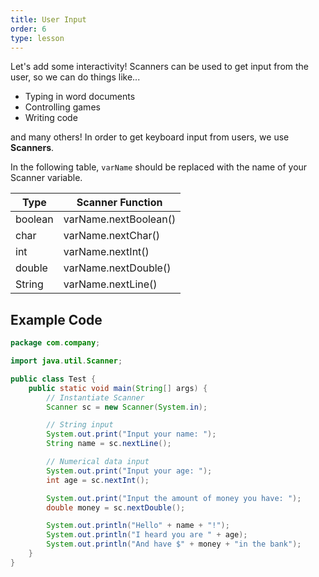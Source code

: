 ```yaml
---
title: User Input
order: 6
type: lesson
---
```


Let's add some interactivity! Scanners can be used to get input from the user, so we can do things like...

- Typing in word documents
- Controlling games
- Writing code

and many others! In order to get keyboard input from users, we use **Scanners**.

In the following table, `varName` should be replaced with the name of your Scanner variable.

| Type    | Scanner Function      |
| ------- | --------------------- |
| boolean | varName.nextBoolean() |
| char    | varName.nextChar()    |
| int     | varName.nextInt()     |
| double  | varName.nextDouble()  |
| String  | varName.nextLine()    |

## Example Code

```java
package com.company;

import java.util.Scanner;

public class Test {
    public static void main(String[] args) {
        // Instantiate Scanner
        Scanner sc = new Scanner(System.in);

        // String input
        System.out.print("Input your name: ");
        String name = sc.nextLine();

        // Numerical data input
        System.out.print("Input your age: ");
        int age = sc.nextInt();

        System.out.print("Input the amount of money you have: ");
        double money = sc.nextDouble();

        System.out.println("Hello" + name + "!");
        System.out.println("I heard you are " + age);
        System.out.println("And have $" + money + "in the bank");
    }
}
```
